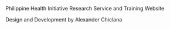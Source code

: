 Philippine Health Initiative Research Service and Training Website 

Design and Development by Alexander Chiclana